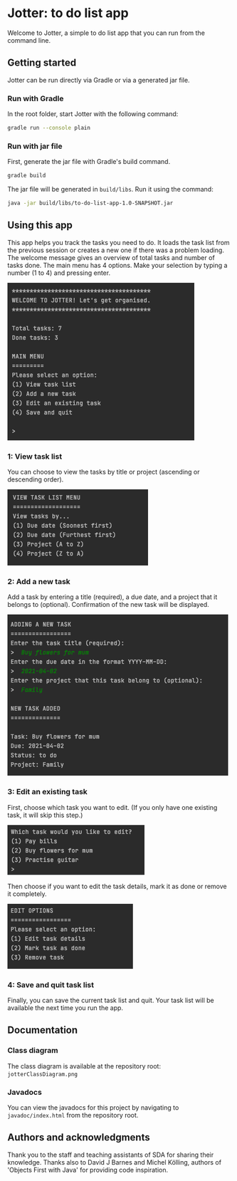 # Jotter: to do list app
Welcome to Jotter, a simple to do list app that you can run from the command line.

## Getting started
Jotter can be run directly via Gradle or via a generated jar file.

### Run with Gradle
In the root folder, start Jotter with the following command:
```bash
gradle run --console plain
```
### Run with jar file
First, generate the jar file with Gradle's build command.
```bash
gradle build
```
The jar file will be generated in `build/libs`. Run it using the command:
```bash
java -jar build/libs/to-do-list-app-1.0-SNAPSHOT.jar
```

## Using this app
This app helps you track the tasks you need to do.
It loads the task list from the previous session or creates a new one if there was a problem loading.
The welcome message gives an overview of total tasks and number of tasks done.
The main menu has 4 options. Make your selection by typing a number (1 to 4) and pressing enter.

![Main menu](src/main/resources/jotterWelcome.png)

### 1: View task list
You can choose to view the tasks by title or project (ascending or descending order).

![View task list menu](src/main/resources/jotterViewTaskListMenu.png)

### 2: Add a new task
Add a task by entering a title (required), a due date, and a project that it belongs to (optional).
Confirmation of the new task will be displayed.

![Adding a new task](src/main/resources/jotterAddANewTask.png)

### 3: Edit an existing task
First, choose which task you want to edit. (If you only have one existing task, it will skip this step.)

![Menu to choose which task to edit](src/main/resources/jotterWhichTaskToEdit.png)

Then choose if you want to edit the task details, mark it as done or remove it completely.

![Edit options menu](src/main/resources/jotterEditOptions.png)
### 4: Save and quit task list
Finally, you can save the current task list and quit. Your task list will be available the next time you run the app.

## Documentation
### Class diagram
The class diagram is available at the repository root: `jotterClassDiagram.png`

### Javadocs
You can view the javadocs for this project by navigating to `javadoc/index.html` from the repository root.

## Authors and acknowledgments
Thank you to the staff and teaching assistants of SDA for sharing their knowledge. Thanks also to David J Barnes and Michel Kölling, authors of 'Objects First with Java' for providing code inspiration.
